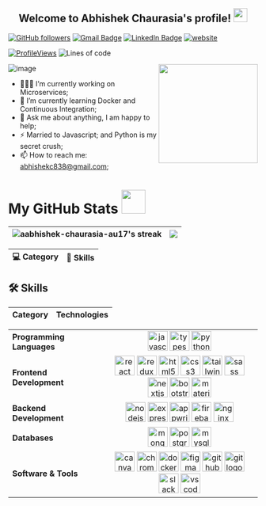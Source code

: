 

<h2 align="center">
  Welcome to Abhishek Chaurasia's profile!
  <img src="https://media.giphy.com/media/hvRJCLFzcasrR4ia7z/giphy.gif" width="28">
</h2>

[![GitHub followers](https://img.shields.io/github/followers/aabhishek-chaurasia-au17?label=Follow&style=social)](https://github.com/aabhishek-chaurasia-au17/?tab=follow)
[![Gmail Badge](https://img.shields.io/badge/abhishekc838@gmail.com-c14438?style=social&logo=Gmail&logoColor=red&link=mailto:abhishekc838@gmail.com)](mailto:abhishekc838@gmail.com)
[![LinkedIn Badge](https://img.shields.io/badge/-LinkedIn-blue?style=social&logo=Linkedin&logoColor=blue&link=https://www.linkedin.com/in/abhishek-chaurasia-640b3563/)](https://www.linkedin.com/in/abhishek-chaurasia-640b3563/)
[![website](https://img.shields.io/badge/Website-46a2f1.svg?style=social&logo=Google-Chrome&logoColor=black&link=https://abhisheks-portfolio.netlify.app/)](https://abhisheks-portfolio.netlify.app/)

[![ProfileViews](https://komarev.com/ghpvc/?username=aabhishek-chaurasia-au17&color=red&style=flat)](https://komarev.com/ghpvc/?username=aabhishek-chaurasia-au17)
![Lines of code](https://img.shields.io/badge/From%20Hello%20World%20I%27ve%20Written-4.2%20million%20lines%20of%20code-blue)


![image](https://github.com/mukulrajpoot262610/mukulrajpoot262610/assets/73209159/02ff749b-8ab8-4bac-b61f-326252056711)
<img align="right" src="https://cdn.jsdelivr.net/gh/Th3Wall/assets-cdn/PersonalGithubReadme/Memoji.png" width="200"/>

- 👨🏽‍💻 I’m currently working on Microservices;
- 🌱 I’m currently learning Docker and Continuous Integration; 
- 💬 Ask me about anything, I am happy to help;
- ⚡️ Married to Javascript; and Python is my secret crush;
- 📫 How to reach me: abhishekc838@gmail.com;

<h1>My GitHub Stats <img src="https://media.giphy.com/media/cmOBZdewjfLzV9NQiH/giphy.gif" width="48" /></h1>

|<img align=center alt="aabhishek-chaurasia-au17's streak" src="https://github-readme-stats.vercel.app/api?username=aabhishek-chaurasia-au17&show_icons=true&count_private=true&include_all_commits=true"/>|<img src="https://github-readme-streak-stats.herokuapp.com/?user=aabhishek-chaurasia-au17" />
|---|---|

| 💻 **Category** | 🚀 **Skills** |
| - | - |
## 🛠️ Skills

| Category | Technologies |
|----------|--------------|
<table>
  <tr>
    <td><b>Programming Languages</b></td>
    <td align="center">
      <img src="https://cdn.jsdelivr.net/gh/devicons/devicon/icons/javascript/javascript-original.svg" height="40" alt="javascript logo"/>
      <img src="https://cdn.jsdelivr.net/gh/devicons/devicon/icons/typescript/typescript-original.svg" height="40" alt="typescript logo"/>
      <img src="https://cdn.jsdelivr.net/gh/devicons/devicon/icons/python/python-original.svg" height="40" alt="python logo"/>
    </td>
  </tr>
  <tr>
    <td><b>Frontend Development</b></td>
    <td align="center">
      <img src="https://cdn.jsdelivr.net/gh/devicons/devicon/icons/react/react-original.svg" height="40" alt="react logo"/>
      <img src="https://cdn.jsdelivr.net/gh/devicons/devicon/icons/redux/redux-original.svg" height="40" alt="redux logo"/>
      <img src="https://cdn.jsdelivr.net/gh/devicons/devicon/icons/html5/html5-original.svg" height="40" alt="html5 logo"/>
      <img src="https://cdn.jsdelivr.net/gh/devicons/devicon/icons/css3/css3-original.svg" height="40" alt="css3 logo"/>
      <img src="https://cdn.jsdelivr.net/gh/devicons/devicon/icons/tailwindcss/tailwindcss-original-wordmark.svg" height="40" alt="tailwindcss logo"/>
      <img src="https://cdn.jsdelivr.net/gh/devicons/devicon/icons/sass/sass-original.svg" height="40" alt="sass logo"/>
      <img src="https://cdn.jsdelivr.net/gh/devicons/devicon/icons/nextjs/nextjs-original.svg" height="40" alt="nextjs logo"/>
      <img src="https://cdn.jsdelivr.net/gh/devicons/devicon/icons/bootstrap/bootstrap-original.svg" height="40" alt="bootstrap logo"/>
      <img src="https://cdn.jsdelivr.net/gh/devicons/devicon/icons/materialui/materialui-original.svg" height="40" alt="materialui logo"/>
    </td>
  </tr>
  <tr>
    <td><b>Backend Development</b></td>
    <td align="center">
      <img src="https://cdn.jsdelivr.net/gh/devicons/devicon/icons/nodejs/nodejs-original.svg" height="40" alt="nodejs logo"/>
      <img src="https://img.shields.io/badge/Express-000000?logo=express&logoColor=white&style=for-the-badge" height="40" alt="express logo"/>
      <img src="https://cdn.jsdelivr.net/gh/devicons/devicon/icons/appwrite/appwrite-original.svg" height="40" alt="appwrite logo"/>
      <img src="https://cdn.jsdelivr.net/gh/devicons/devicon/icons/firebase/firebase-plain.svg" height="40" alt="firebase logo"/>
      <img src="https://cdn.jsdelivr.net/gh/devicons/devicon/icons/nginx/nginx-original.svg" height="40" alt="nginx logo"/>
    </td>
  </tr>
  <tr>
    <td><b>Databases</b></td>
    <td align="center">
      <img src="https://cdn.jsdelivr.net/gh/devicons/devicon/icons/mongodb/mongodb-original.svg" height="40" alt="mongodb logo"/>
      <img src="https://cdn.jsdelivr.net/gh/devicons/devicon/icons/postgresql/postgresql-original.svg" height="40" alt="postgresql logo"/>
      <img src="https://cdn.jsdelivr.net/gh/devicons/devicon/icons/mysql/mysql-original.svg" height="40" alt="mysql logo"/>
    </td>
  </tr>
  <tr>
    <td><b>Software & Tools</b></td>
    <td align="center">
      <img src="https://cdn.jsdelivr.net/gh/devicons/devicon/icons/canva/canva-original.svg" height="40" alt="canva logo"/>
      <img src="https://cdn.jsdelivr.net/gh/devicons/devicon/icons/chrome/chrome-original.svg" height="40" alt="chrome logo"/>
      <img src="https://cdn.jsdelivr.net/gh/devicons/devicon/icons/docker/docker-original.svg" height="40" alt="docker logo"/>
      <img src="https://cdn.jsdelivr.net/gh/devicons/devicon/icons/figma/figma-original.svg" height="40" alt="figma logo"/>
      <img src="https://skillicons.dev/icons?i=github" height="40" alt="github logo"/>
      <img src="https://cdn.jsdelivr.net/gh/devicons/devicon/icons/git/git-original.svg" height="40" alt="git logo"/>
      <img src="https://cdn.jsdelivr.net/gh/devicons/devicon/icons/slack/slack-original.svg" height="40" alt="slack logo"/>
      <img src="https://cdn.jsdelivr.net/gh/devicons/devicon/icons/vscode/vscode-original.svg" height="40" alt="vscode logo"/>
    </td>
  </tr>
</table>

